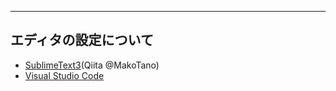 ----
エディタの設定について
----

- [SublimeText3](http://qiita.com/MakoTano/items/4407d51f4ec28684958e)(Qiita @MakoTano)
- [Visual Studio Code](visual_studio_code.md)
